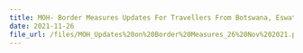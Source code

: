```yaml
---
title: MOH- Border Measures Updates For Travellers From Botswana, Eswatini, Lesotho, Mozambique, Namibia, South Africa & Zimbabwe
date: 2021-11-26
file_url: /files/MOH_Updates%20on%20Border%20Measures_26%20Nov%202021.pdf
---
```

